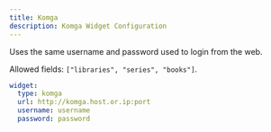 ```yaml
---
title: Komga
description: Komga Widget Configuration
---
```


Uses the same username and password used to login from the web.

Allowed fields: `["libraries", "series", "books"]`.

```yaml
widget:
  type: komga
  url: http://komga.host.or.ip:port
  username: username
  password: password
```
